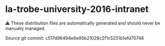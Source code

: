 # la-trobe-university-2016-intranet

:warning: These distribution files are automatically generated and should never be manually managed.

Source git commit: c517d96494e6e95b21028c2f1c5251b1efd70748
